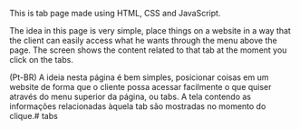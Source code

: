 This is tab page made using HTML, CSS and JavaScript.

The idea in this page is very simple, place things on a website in a way that the client can easily access what he wants through the menu above the page. The screen shows the content related to that tab at the moment you click on the tabs.

(Pt-BR) A ideia nesta página é bem simples, posicionar coisas em um website de forma que o cliente possa acessar facilmente o que quiser através do menu superior da página, ou tabs. A tela contendo as informações relacionadas àquela tab são mostradas no momento do clique.# tabs
